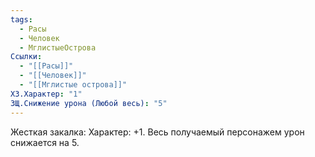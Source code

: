 ```yaml
---
tags:
  - Расы
  - Человек
  - МглистыеОстрова
Ссылки:
  - "[[Расы]]"
  - "[[Человек]]"
  - "[[Мглистые острова]]"
ХЗ.Характер: "1"
ЗЩ.Снижение урона (Любой весь): "5"
---
```

Жесткая закалка:
Характер: +1.
Весь получаемый персонажем урон снижается на 5.











